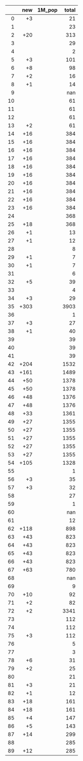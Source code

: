 |    |   new | 1M_pop   |   total |
|---:|------:|:---------|--------:|
|  0 |    +3 |          |      21 |
|  1 |       |          |      23 |
|  2 |   +20 |          |     313 |
|  3 |       |          |      29 |
|  4 |       |          |       2 |
|  5 |    +3 |          |     101 |
|  6 |    +8 |          |      98 |
|  7 |    +2 |          |      16 |
|  8 |    +1 |          |      14 |
|  9 |       |          |     nan |
| 10 |       |          |      61 |
| 11 |       |          |      61 |
| 12 |       |          |      61 |
| 13 |    +2 |          |      61 |
| 14 |   +16 |          |     384 |
| 15 |   +16 |          |     384 |
| 16 |   +16 |          |     384 |
| 17 |   +16 |          |     384 |
| 18 |   +16 |          |     384 |
| 19 |   +16 |          |     384 |
| 20 |   +16 |          |     384 |
| 21 |   +16 |          |     384 |
| 22 |   +16 |          |     384 |
| 23 |   +16 |          |     384 |
| 24 |       |          |     368 |
| 25 |   +18 |          |     368 |
| 26 |    +1 |          |      13 |
| 27 |    +1 |          |      12 |
| 28 |       |          |       8 |
| 29 |    +1 |          |       7 |
| 30 |    +1 |          |       7 |
| 31 |       |          |       6 |
| 32 |    +5 |          |      39 |
| 33 |       |          |       4 |
| 34 |    +3 |          |      29 |
| 35 |  +303 |          |    3903 |
| 36 |       |          |       1 |
| 37 |    +3 |          |      27 |
| 38 |    +1 |          |      40 |
| 39 |       |          |      39 |
| 40 |       |          |      39 |
| 41 |       |          |      39 |
| 42 |  +204 |          |    1532 |
| 43 |  +161 |          |    1489 |
| 44 |   +50 |          |    1378 |
| 45 |   +50 |          |    1378 |
| 46 |   +48 |          |    1376 |
| 47 |   +48 |          |    1376 |
| 48 |   +33 |          |    1361 |
| 49 |   +27 |          |    1355 |
| 50 |   +27 |          |    1355 |
| 51 |   +27 |          |    1355 |
| 52 |   +27 |          |    1355 |
| 53 |   +27 |          |    1355 |
| 54 |  +105 |          |    1328 |
| 55 |       |          |       1 |
| 56 |    +3 |          |      35 |
| 57 |    +3 |          |      32 |
| 58 |       |          |      27 |
| 59 |       |          |       1 |
| 60 |       |          |     nan |
| 61 |       |          |      12 |
| 62 |  +118 |          |     898 |
| 63 |   +43 |          |     823 |
| 64 |   +43 |          |     823 |
| 65 |   +43 |          |     823 |
| 66 |   +43 |          |     823 |
| 67 |   +63 |          |     780 |
| 68 |       |          |     nan |
| 69 |       |          |       9 |
| 70 |   +10 |          |      92 |
| 71 |    +2 |          |      82 |
| 72 |    +2 |          |    3341 |
| 73 |       |          |     112 |
| 74 |       |          |     112 |
| 75 |    +3 |          |     112 |
| 76 |       |          |       5 |
| 77 |       |          |       3 |
| 78 |    +6 |          |      31 |
| 79 |    +2 |          |      25 |
| 80 |       |          |      21 |
| 81 |    +3 |          |      21 |
| 82 |    +1 |          |      12 |
| 83 |   +18 |          |     161 |
| 84 |   +18 |          |     161 |
| 85 |    +4 |          |     147 |
| 86 |    +5 |          |     143 |
| 87 |   +14 |          |     299 |
| 88 |       |          |     285 |
| 89 |   +12 |          |     285 |